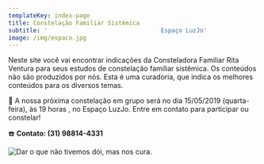 ```yaml
---
templateKey: index-page
title: Constelação Familiar Sistêmica
subtitle: '                                Espaço LuzJo'
image: /img/espaco.jpg
---
```

Neste site você vai encontrar indicações da Consteladora Familiar Rita Ventura para seus estudos de constelação familiar sistêmica. Os conteúdos não são produzidos por nós. Esta é uma curadoria, que indica os melhores conteúdos para os diversos temas.

📆 A nossa próxima constelação em grupo será no dia 15/05/2019 (quarta-feira), às 19 horas , no Espaço LuzJo. Entre em contato para participar ou constelar!

☎️ **Contato: (31) 98814-4331**

![Dar o que não tivemos dói, mas nos cura.](/img/985060a1-2039-4e53-9173-7ba5a3390065.jpg "Dar o que não tivemos dói, mas nos cura.")
